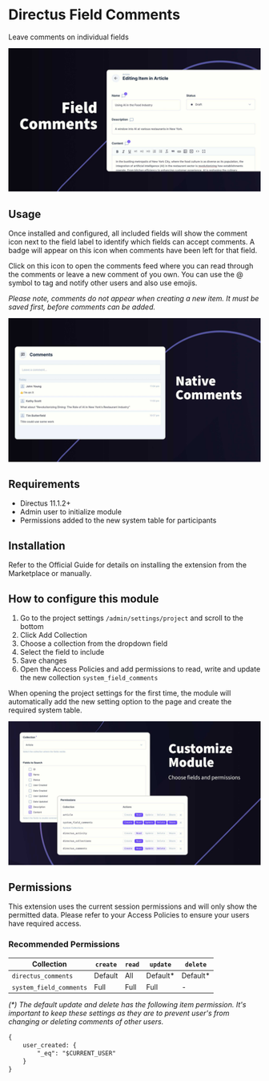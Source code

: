 # Directus Field Comments

Leave comments on individual fields

![Field Comments](https://raw.githubusercontent.com/directus-labs/extensions/main/packages/field-comments-module/docs/field-comments.jpg)

## Usage

Once installed and configured, all included fields will show the comment icon next to the field label to identify which fields can accept comments. A badge will appear on this icon when comments have been left for that field.

Click on this icon to open the comments feed where you can read through the comments or leave a new comment of you own. You can use the @ symbol to tag and notify other users and also use emojis.

_Please note, comments do not appear when creating a new item. It must be saved first, before comments can be added._

![Field Comments](https://raw.githubusercontent.com/directus-labs/extensions/main/packages/field-comments-module/docs/field-comments-screenshot.jpg)

## Requirements

- Directus 11.1.2+
- Admin user to initialize module
- Permissions added to the new system table for participants

## Installation

Refer to the Official Guide for details on installing the extension from the Marketplace or manually.

## How to configure this module

1. Go to the project settings `/admin/settings/project` and scroll to the bottom
2. Click Add Collection
3. Choose a collection from the dropdown field
4. Select the field to include
5. Save changes
6. Open the Access Policies and add permissions to read, write and update the new collection `system_field_comments`

When opening the project settings for the first time, the module will automatically add the new setting option to the page and create the required system table. 

![Customise the module](https://raw.githubusercontent.com/directus-labs/extensions/main/packages/field-comments-module/docs/field-comments-customize.jpg)


## Permissions

This extension uses the current session permissions and will only show the permitted data. Please refer to your Access Policies to ensure your users have required access.

### Recommended Permissions

| Collection | `create` | `read` | `update` | `delete` |
|------------|----------|--------|----------|----------|
| `directus_comments` | Default | All | Default* | Default* |
| `system_field_comments` | Full | Full | Full | - |

_(*) The default update and delete has the following item permission. It's important to keep these settings as they are to prevent user's from changing or deleting comments of other users._

```
{
    user_created: {
        "_eq": "$CURRENT_USER"
    }
}
```
